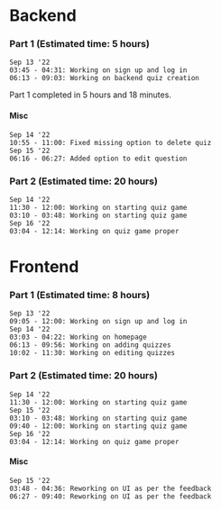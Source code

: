 # Backend


### Part 1 (Estimated time: 5 hours)

    Sep 13 '22
    03:45 - 04:31: Working on sign up and log in
    06:13 - 09:03: Working on backend quiz creation

Part 1 completed in 5 hours and 18 minutes.

#### Misc
    Sep 14 '22
    10:55 - 11:00: Fixed missing option to delete quiz
    Sep 15 '22
    06:16 - 06:27: Added option to edit question

### Part 2 (Estimated time: 20 hours)
    Sep 14 '22
    11:30 - 12:00: Working on starting quiz game
    03:10 - 03:48: Working on starting quiz game
    Sep 16 '22
    03:04 - 12:14: Working on quiz game proper

# Frontend


### Part 1 (Estimated time: 8 hours)
    Sep 13 '22
    09:05 - 12:00: Working on sign up and log in
    Sep 14 '22
    03:03 - 04:22: Working on homepage
    06:13 - 09:56: Working on adding quizzes
    10:02 - 11:30: Working on editing quizzes

### Part 2 (Estimated time: 20 hours)
    Sep 14 '22
    11:30 - 12:00: Working on starting quiz game
    Sep 15 '22
    03:10 - 03:48: Working on starting quiz game
    09:40 - 12:00: Working on starting quiz game
    Sep 16 '22
    03:04 - 12:14: Working on quiz game proper

#### Misc
    Sep 15 '22
    03:48 - 04:36: Reworking on UI as per the feedback
    06:27 - 09:40: Reworking on UI as per the feedback
